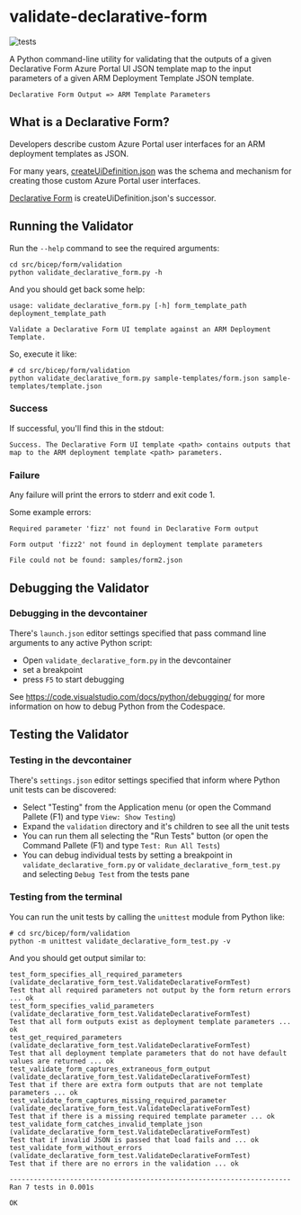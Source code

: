 # validate-declarative-form

![tests](https://github.com/glennmusa/validate-declarative-form/actions/workflows/tests.yml/badge.svg?branch=main)

A Python command-line utility for validating that the outputs of a given Declarative Form Azure Portal UI JSON template map to the input parameters of a given ARM Deployment Template JSON template.

```plaintext
Declarative Form Output => ARM Template Parameters
```

## What is a Declarative Form?

Developers describe custom Azure Portal user interfaces for an ARM deployment templates as JSON.

For many years, [createUiDefinition.json](https://docs.microsoft.com/en-us/azure/azure-resource-manager/managed-applications/create-uidefinition-overview) was the schema and mechanism for creating those custom Azure Portal user interfaces.

[Declarative Form](https://github.com/Azure/portaldocs/blob/1fe62c54c1e87aadade061bab70e810efb22713a/portal-sdk/generated/portalfx-cuid.md#introduction-to-declarative-form) is createUiDefinition.json's successor.

## Running the Validator

Run the `--help` command to see the required arguments:

```plaintext
cd src/bicep/form/validation
python validate_declarative_form.py -h
```

And you should get back some help:

```plaintext
usage: validate_declarative_form.py [-h] form_template_path deployment_template_path 

Validate a Declarative Form UI template against an ARM Deployment Template.
```

So, execute it like:

```plaintext
# cd src/bicep/form/validation
python validate_declarative_form.py sample-templates/form.json sample-templates/template.json
```

### Success

If successful, you'll find this in the stdout:

```plaintext
Success. The Declarative Form UI template <path> contains outputs that map to the ARM deployment template <path> parameters.
```

### Failure

Any failure will print the errors to stderr and exit code 1.

Some example errors:

```plaintext
Required parameter 'fizz' not found in Declarative Form output
```

```plaintext
Form output 'fizz2' not found in deployment template parameters
```

```plaintext
File could not be found: samples/form2.json
```

## Debugging the Validator

### Debugging in the devcontainer

There's `launch.json` editor settings specified that pass command line arguments to any active Python script:

- Open `validate_declarative_form.py` in the devcontainer
- set a breakpoint
- press `F5` to start debugging

See <https://code.visualstudio.com/docs/python/debugging/> for more information on how to debug Python from the Codespace.

## Testing the Validator

### Testing in the devcontainer

There's `settings.json` editor settings specified that inform where Python unit tests can be discovered:

- Select "Testing" from the Application menu (or open the Command Pallete (F1) and type `View: Show Testing`)
- Expand the `validation` directory and it's children to see all the unit tests
- You can run them all selecting the "Run Tests" button (or open the Command Pallete (F1) and type `Test: Run All Tests`)
- You can debug individual tests by setting a breakpoint in `validate_declarative_form.py` or `validate_declarative_form_test.py` and selecting `Debug Test` from the tests pane

### Testing from the terminal

You can run the unit tests by calling the `unittest` module from Python like:

```plaintext
# cd src/bicep/form/validation
python -m unittest validate_declarative_form_test.py -v
```

And you should get output similar to:

```plaintext
test_form_specifies_all_required_parameters (validate_declarative_form_test.ValidateDeclarativeFormTest)
Test that all required parameters not output by the form return errors ... ok
test_form_specifies_valid_parameters (validate_declarative_form_test.ValidateDeclarativeFormTest)
Test that all form outputs exist as deployment template parameters ... ok
test_get_required_parameters (validate_declarative_form_test.ValidateDeclarativeFormTest)
Test that all deployment template parameters that do not have default values are returned ... ok
test_validate_form_captures_extraneous_form_output (validate_declarative_form_test.ValidateDeclarativeFormTest)
Test that if there are extra form outputs that are not template parameters ... ok
test_validate_form_captures_missing_required_parameter (validate_declarative_form_test.ValidateDeclarativeFormTest)
Test that if there is a missing required template parameter ... ok
test_validate_form_catches_invalid_template_json (validate_declarative_form_test.ValidateDeclarativeFormTest)
Test that if invalid JSON is passed that load fails and ... ok
test_validate_form_without_errors (validate_declarative_form_test.ValidateDeclarativeFormTest)
Test that if there are no errors in the validation ... ok

----------------------------------------------------------------------
Ran 7 tests in 0.001s

OK
```
